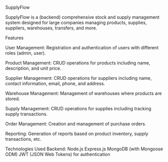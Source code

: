 SupplyFlow

SupplyFlow is a (backend) comprehensive stock and supply management system designed for large companies managing products, supplies, suppliers, warehouses, transfers, and more.

Features

User Management:
Registration and authentication of users with different roles (admin, user).

Product Management:
CRUD operations for products including name, description, and unit price.

Supplier Management:
CRUD operations for suppliers including name, contact information, email, phone, and address.

Warehouse Management:
Management of warehouses where products are stored.

Supply Management:
CRUD operations for supplies including tracking supply transactions.

Order Management:
Creation and management of purchase orders.

Reporting:
Generation of reports based on product inventory, supply transactions, etc.

Technologies Used
Backend:
Node.js
Express.js
MongoDB (with Mongoose ODM)
JWT (JSON Web Tokens) for authentication
